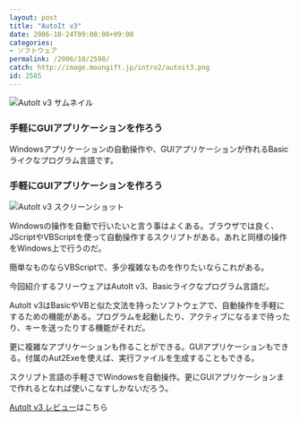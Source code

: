 ```yaml
---
layout: post
title: "AutoIt v3"
date: 2006-10-24T09:00:00+09:00
categories:
- ソフトウェア
permalink: /2006/10/2598/
catch: http://image.moongift.jp/intro2/autoit3.png
id: 2585
---
```

 ![AutoIt v3 サムネイル](http://image.moongift.jp/intro2/autoit3.t.png "AutoIt v3 サムネイル")
  

### 手軽にGUIアプリケーションを作ろう
  
Windowsアプリケーションの自動操作や、GUIアプリケーションが作れるBasicライクなプログラム言語です。  
<!--more-->  

### 手軽にGUIアプリケーションを作ろう
  

![AutoIt v3 スクリーンショット](http://image.moongift.jp/intro2/autoit3.png "AutoIt v3 スクリーンショット")

  

Windowsの操作を自動で行いたいと言う事はよくある。ブラウザでは良く、JScriptやVBScriptを使って自動操作するスクリプトがある。あれと同様の操作をWindows上で行うのだ。

  

簡単なものならVBScriptで、多少複雑なものを作りたいならこれがある。

  

今回紹介するフリーウェアはAutoIt v3、Basicライクなプログラム言語だ。

  

AutoIt v3はBasicやVBと似た文法を持ったソフトウェアで、自動操作を手軽にするための機能がある。プログラムを起動したり、アクティブになるまで待ったり、キーを送ったりする機能がそれだ。

  

更に複雑なアプリケーションも作ることができる。GUIアプリケーションもできる。付属のAut2Exeを使えば、実行ファイルを生成することもできる。

  

スクリプト言語の手軽さでWindowsを自動操作。更にGUIアプリケーションまで作れるとなれば使いこなすしかないだろう。

  

[AutoIt v3 レビュー](http://fw.moongift.jp/review/i-2599.html)はこちら

